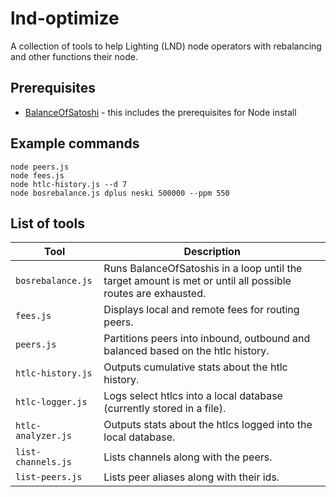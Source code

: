 # lnd-optimize
A collection of tools to help Lighting (LND) node operators with rebalancing and other functions their node.

## Prerequisites
- [BalanceOfSatoshi](https://github.com/alexbosworth/balanceofsatoshis) - this includes the prerequisites for Node install

## Example commands
```shell
node peers.js
node fees.js
node htlc-history.js --d 7
node bosrebalance.js dplus neski 500000 --ppm 550
```

## List of tools
| Tool  | Description |
| ------------- | ------------- |
| `bosrebalance.js`  | Runs BalanceOfSatoshis in a loop until the target amount is met or until all possible routes are exhausted.  |
| `fees.js`  |  Displays local and remote fees for routing peers.  |
| `peers.js`  |  Partitions peers into inbound, outbound and balanced based on the htlc history.  |
| `htlc-history.js`  |  Outputs cumulative stats about the htlc history.  |
| `htlc-logger.js`  |  Logs select htlcs into a local database (currently stored in a file).  |
| `htlc-analyzer.js`   |  Outputs stats about the htlcs logged into the local database.  |
| `list-channels.js`  |  Lists channels along with the peers.  |
| `list-peers.js`  |  Lists peer aliases along with their ids.  |
